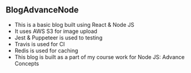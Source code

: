 ## BlogAdvanceNode
- This is a basic blog built using React & Node  JS
- It uses AWS S3 for image upload
- Jest & Puppeteer is used to testing
- Travis is used for CI
- Redis is used for caching  
- This blog is built as a part of my course work for Node JS: Advance Concepts
